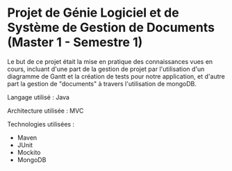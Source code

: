 # Projet de Génie Logiciel et de Système de Gestion de Documents (Master 1 - Semestre 1)

Le but de ce projet était la mise en pratique des connaissances vues en cours, incluant d'une part de la gestion de projet par l'utilisation d'un diagramme de Gantt et la création de tests pour notre application, et d'autre part la gestion de "documents" à travers l'utilisation de mongoDB.

Langage utilisé : Java

Architecture utilisée : MVC

Technologies utilisées :
* Maven
* JUnit
* Mockito
* MongoDB
